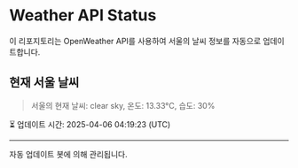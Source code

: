 
# Weather API Status

이 리포지토리는 OpenWeather API를 사용하여 서울의 날씨 정보를 자동으로 업데이트합니다.

## 현재 서울 날씨
> 서울의 현재 날씨: clear sky, 온도: 13.33°C, 습도: 30%

⏳ 업데이트 시간: 2025-04-06 04:19:23 (UTC)

---
자동 업데이트 봇에 의해 관리됩니다.
